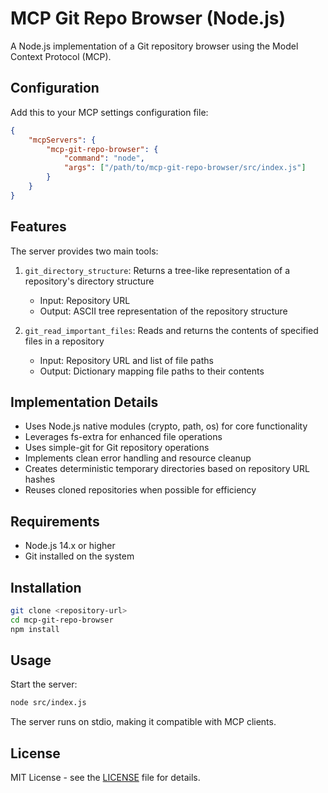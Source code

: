# MCP Git Repo Browser (Node.js)

A Node.js implementation of a Git repository browser using the Model Context Protocol (MCP).

## Configuration

Add this to your MCP settings configuration file:

```json
{
    "mcpServers": {
        "mcp-git-repo-browser": {
            "command": "node",
            "args": ["/path/to/mcp-git-repo-browser/src/index.js"]
        }
    }
}
```

## Features

The server provides two main tools:

1. `git_directory_structure`: Returns a tree-like representation of a repository's directory structure
   - Input: Repository URL
   - Output: ASCII tree representation of the repository structure

2. `git_read_important_files`: Reads and returns the contents of specified files in a repository
   - Input: Repository URL and list of file paths
   - Output: Dictionary mapping file paths to their contents

## Implementation Details

- Uses Node.js native modules (crypto, path, os) for core functionality
- Leverages fs-extra for enhanced file operations
- Uses simple-git for Git repository operations
- Implements clean error handling and resource cleanup
- Creates deterministic temporary directories based on repository URL hashes
- Reuses cloned repositories when possible for efficiency

## Requirements

- Node.js 14.x or higher
- Git installed on the system

## Installation

```bash
git clone <repository-url>
cd mcp-git-repo-browser
npm install
```

## Usage

Start the server:

```bash
node src/index.js
```

The server runs on stdio, making it compatible with MCP clients.

## License

MIT License - see the [LICENSE](LICENSE) file for details.
